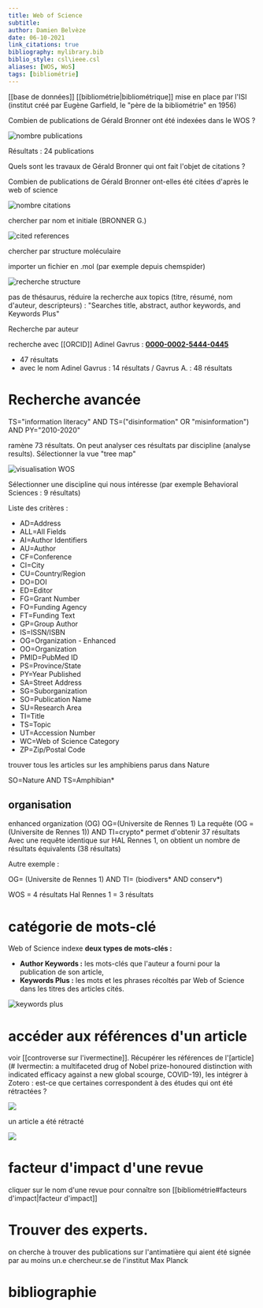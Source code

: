 ```yaml
---
title: Web of Science
subtitle:
author: Damien Belvèze
date: 06-10-2021
link_citations: true
bibliography: mylibrary.bib
biblio_style: csl\ieee.csl
aliases: [WOS, WoS]
tags: [bibliométrie]
---
```


[[base de données]] [[bibliométrie|bibliométrique]] mise en place par l'ISI (institut créé par Eugène Garfield, le "père de la bibliométrie" en 1956)


Combien de publications de Gérald Bronner ont été indexées dans le WOS ? 

![nombre publications](recherche_author.png)

Résultats : 24 publications

Quels sont les travaux de Gérald Bronner qui ont fait l'objet de citations ?

Combien de publications de Gérald Bronner ont-elles été citées d'après le web of science

![nombre citations]()

chercher par nom et initiale (BRONNER G.)

![cited references](cited_references.png)

chercher par structure moléculaire

importer un fichier en .mol (par exemple depuis chemspider)

![recherche structure](recherche_structure.png)

pas de thésaurus, réduire la recherche aux topics (titre, résumé, nom d'auteur, descripteurs) : "Searches title, abstract, author keywords, and Keywords Plus"

Recherche par auteur

recherche avec [[ORCID]]
Adinel Gavrus : **[0000-0002-5444-0445](https://orcid.org/0000-0002-5444-0445)**
- 47 résultats
- avec le nom Adinel Gavrus : 14 résultats / Gavrus A. : 48 résultats

# Recherche avancée

TS="information literacy" AND TS=("disinformation" OR "misinformation") AND PY="2010-2020"

ramène 73 résultats. 
On peut analyser ces résultats par discipline (analyse results). Sélectionner la vue "tree map"

![visualisation WOS](WOS_visualization.png)

Sélectionner une discipline qui nous intéresse (par exemple Behavioral Sciences : 9 résultats)

Liste des critères : 

-   AD=Address
-   ALL=All Fields
-   AI=Author Identifiers
-   AU=Author
-   CF=Conference
-   CI=City
-   CU=Country/Region
-   DO=DOI
-   ED=Editor
-   FG=Grant Number
-   FO=Funding Agency
-   FT=Funding Text
-   GP=Group Author
-   IS=ISSN/ISBN
-   OG=Organization - Enhanced
-   OO=Organization
-   PMID=PubMed ID
-   PS=Province/State
-   PY=Year Published
-   SA=Street Address
-   SG=Suborganization
-   SO=Publication Name
-   SU=Research Area
-   TI=Title
-   TS=Topic
-   UT=Accession Number
-   WC=Web of Science Category
-   ZP=Zip/Postal Code

trouver tous les articles sur les amphibiens parus dans Nature

SO=Nature AND TS=Amphibian*

## organisation

enhanced organization (OG)
OG=(Universite de Rennes 1)
La requête (OG = (Universite de Rennes 1)) AND TI=crypto* permet d'obtenir 37 résultats
Avec une requête identique sur HAL Rennes 1, on obtient un nombre de résultats équivalents (38 résultats)

Autre exemple : 

OG= (Universite de Rennes 1) AND TI= (biodivers* AND conserv*)

WOS = 4 résultats
Hal Rennes 1 = 3 résultats


# catégorie de mots-clé
Web of Science indexe **deux types de mots-clés :**

-   **Author Keywords :** les mots-clés que l'auteur a fourni pour la publication de son article,
-   **Keywords Plus :** les mots et les phrases récoltés par Web of Science dans les titres des articles cités.

![keywords plus](keywordsplus.png)


# accéder aux références d'un article

voir [[controverse sur l'ivermectine]]. 
Récupérer les références de l'[article](# Ivermectin: a multifaceted drug of Nobel prize-honoured distinction with indicated efficacy against a new global scourge, COVID-19), les intégrer à Zotero : est-ce que certaines correspondent à des études qui ont été rétractées ? 

![](WOS_references.png)

un article a été rétracté

![](retracted_zotero.png)

# facteur d'impact d'une revue

cliquer sur le nom d'une revue pour connaître son [[bibliométrie#facteurs d'impact|facteur d'impact]]

# Trouver des experts. 

on cherche à trouver des publications sur l'antimatière qui aient été signée par au moins un.e chercheur.se de l'institut Max Planck


# bibliographie


